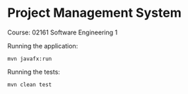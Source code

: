# Project Management System
Course: 02161 Software Engineering 1

Running the application:
```maven
mvn javafx:run
```
Running the tests:
```maven
mvn clean test
``` 
